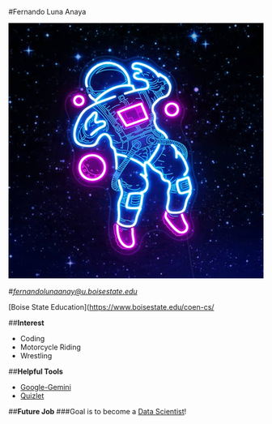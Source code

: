 #Fernando Luna Anaya

![Profile picture of a neon astronaut floating.](https://github.com/fernandolunaanaya/fernandolunaanaya.github.io/blob/main/Profile.jpg?raw=true)

#*fernandolunaanay@u.boisestate.edu*

[Boise State Education](https://www.boisestate.edu/coen-cs/

##**Interest**
- Coding
- Motorcycle Riding
- Wrestling

##**Helpful Tools**
- [Google-Gemini](https://gemini.google.com/app)
- [Quizlet](https://quizlet.com)

##**Future Job**
###Goal is to become a [Data Scientist](https://graduate.northeastern.edu/knowledge-hub/data-science-careers-shaping-our-future/)!

